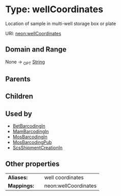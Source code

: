 
# Type: wellCoordinates


Location of sample in multi-well storage box or plate

URI: [neon:wellCoordinates](https://data.neonscience.org/wellCoordinates)


## Domain and Range

None ->  <sub>OPT</sub> [String](types/String.md)

## Parents


## Children


## Used by

 * [BetBarcodingIn](BetBarcodingIn.md)
 * [MamBarcodingIn](MamBarcodingIn.md)
 * [MosBarcodingIn](MosBarcodingIn.md)
 * [MosBarcodingPub](MosBarcodingPub.md)
 * [ScsShipmentCreationIn](ScsShipmentCreationIn.md)

## Other properties

|  |  |  |
| --- | --- | --- |
| **Aliases:** | | well coordinates |
| **Mappings:** | | neon:wellCoordinates |


